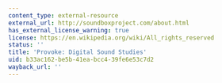 ```yaml
---
content_type: external-resource
external_url: http://soundboxproject.com/about.html
has_external_license_warning: true
license: https://en.wikipedia.org/wiki/All_rights_reserved
status: ''
title: 'Provoke: Digital Sound Studies'
uid: b33ac162-be5b-41ea-bcc4-39fe6e53c7d2
wayback_url: ''
---
```

